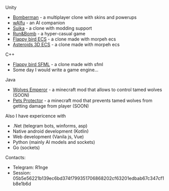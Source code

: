 Unity  
- [Bomberman](https://github.com/R1nge/BomberMan) - a multiplayer clone with skins and powerups  
- [wAIfu](https://github.com/R1nge/OpenWaifu) - an AI companion  
- [Suika](https://github.com/R1nge/Suika) - a clone with modding support  
- [Run&Bomb](https://github.com/R1nge/RunAndBomb) - a hyper-casual game  
- [Flappy bird ECS](https://github.com/R1nge/MorpehECS_FlappyBird) - a clone made with morpeh ecs  
- [Asteroids 3D ECS](https://github.com/R1nge/MorpehECS_3D_Asteroids) - a clone made with morpeh ecs  

C++  
- [Flappy bird SFML](https://github.com/R1nge/FlappyBird_SFML) - a clone made with sfml  
- Some day I would write a game engine...

Java
- [Wolves Emperor](https://modrinth.com/mod/wolves-emperor/) - a minecraft mod that allows to control tamed wolves (SOON)
- [Pets Protector](https://modrinth.com/mod/pets-protector/) - a minecraft mod that prevents tamed wolves from getting damage from player (SOON)

Also I have expericence with
- .Net (telegram bots, winforms, asp)  
- Native android development (Kotlin)  
- Web development (Vanila js, Vue)  
- Python (mainly AI models and sockets)  
- Go (sockets)  

Contacts:
- Telegram: R1nge  
- Session: 05b5e56221b139ec6bd374f799351706868202cf63201edbab67c347cf1b8e1b6d
